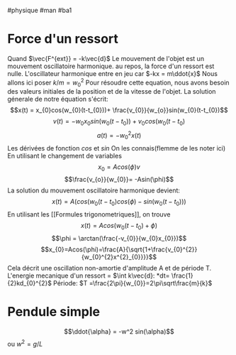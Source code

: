 #physique #man #ba1
# Force d'un ressort
Quand $\vec{F^{ext}}  = -k\vec{d}$ Le mouvement de l'objet est un mouvement oscillatoire harmonique.
au repos, la force d'un ressort est nulle.
L'oscillateur harmonique entre en jeu car 
$-kx = m\ddot{x}$ Nous allons ici poser $k/m = w_{0}^{2}$
Pour résoudre cette equation, nous avons besoin des valeurs initiales de la position et de la vitesse de l'objet.
La solution génerale de notre équation s'écrit:
$$x(t) = x_{0}cos(w_{0}(t-t_{0}))+ \frac{v_{0}}{w_{o}}sin(w_{0}(t-t_{0})$$
$$v(t)= -w_{0}x_{0}sin(w_{0}(t-t_{0}))+v_{0}cos(w_{0}(t-t_{0})$$
$$a(t)=-w_{0}^{2}x(t)$$
Les dérivées de fonction $cos$ et $sin$ On les connais(flemme de les noter ici)
En utilisant le changement de variables
$$ x_{0}= Acos(\phi) v$$
$$\frac{v_{o}}{w_{0}}= -Asin(\phi)$$
La solution du mouvement oscillatoire harmonique devient:
$$x(t) =A(cos(w_{0}(t-t_{0})cos(\phi)-sin(w_{0}(t-t_{0})))$$
En utilisant les [[Formules trigonometriques]], on trouve
$$x(t)=Acos(w_{0}(t-t_{0})+\phi)$$
$$\phi = \arctan(\frac{-v_{0}}{w_{0}x_{0}})$$
$$x_{0}=Acos(\phi)=\frac{A}{\sqrt{1+\frac{v_{0}^{2}}{w_{0}^{2}x^{2}_{0}}}}$$
Cela décrit une oscillation non-amortie d'amplitude A et de période T.
L'energie mecanique d'un ressort = $\int k\vec{d}: *dt= \frac{1}{2}kd_{0}^{2}$
Période: $T =\frac{2\pi}{w_{0}}=2\pi\sqrt\frac{m}{k}$
# Pendule simple
$$\ddot{\alpha} = -w^2 sin(\alpha)$$
ou $w^2 = g/L$